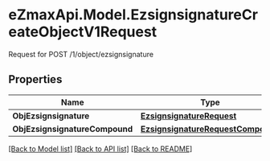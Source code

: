 # eZmaxApi.Model.EzsignsignatureCreateObjectV1Request
Request for POST /1/object/ezsignsignature

## Properties

Name | Type | Description | Notes
------------ | ------------- | ------------- | -------------
**ObjEzsignsignature** | [**EzsignsignatureRequest**](EzsignsignatureRequest.md) |  | [optional] 
**ObjEzsignsignatureCompound** | [**EzsignsignatureRequestCompound**](EzsignsignatureRequestCompound.md) |  | [optional] 

[[Back to Model list]](../README.md#documentation-for-models) [[Back to API list]](../README.md#documentation-for-api-endpoints) [[Back to README]](../README.md)


